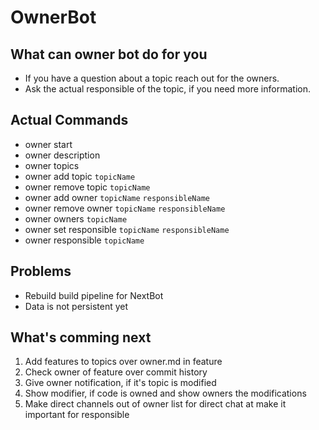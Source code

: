 # OwnerBot

## What can owner bot do for you
- If you have a question about a topic reach out for the owners.
- Ask the actual responsible of the topic, if you need more information.

## Actual Commands
- owner start
- owner description
- owner topics
- owner add topic `topicName`
- owner remove topic `topicName`
- owner add owner `topicName` `responsibleName`
- owner remove owner `topicName` `responsibleName`
- owner owners `topicName`
- owner set responsible `topicName` `responsibleName`
- owner responsible `topicName`

## Problems

- Rebuild build pipeline for NextBot
- Data is not persistent yet

## What's comming next

1. Add features to topics over owner.md in feature
2. Check owner of feature over commit history
3. Give owner notification, if it's topic is modified
4. Show modifier, if code is owned and show owners the modifications
5. Make direct channels out of owner list for direct chat at make it important for responsible

